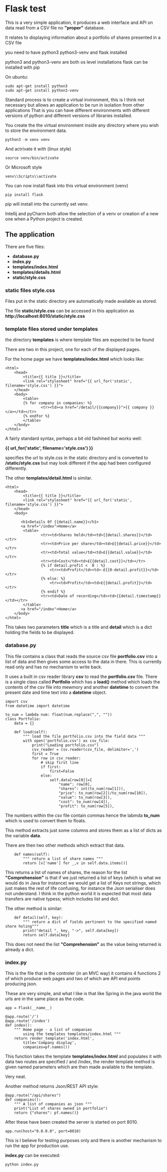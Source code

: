 # Flask test

This is a very simple application, it produces a web interface
and API on data read from a CSV file
no __"proper"__ database.

It relates to displaying information about a portfolio of shares
presented in a CSV file

you need to have python3 python3-venv and flask installed

python3 and python3-venv are both os level installations
flask can be installed with pip

On ubuntu:
```
sudo apt-get install python3
sudo apt-get install python3-venv
```

Standard process is to create a virtual invironment, this is I think not 
necessary but allows an application to be run in isolation from other
applications 
That is you can have different environments with different versions of
python and different versions of libraries installed.

You create the the virtual environment inside any directory
where you wish to store the environment data.


```
python3 -m venv venv
```

And actrivate it with (linux style)
```
source venv/bin/activate
```
Or Microsoft style
```
venv\\Scripts\\activate
```

You can now install flask into this virtual environment (venv)

```
pip install flask
```

pip will install into the currently set venv.

Intellij and pyCharm both allow the selection of a venv or
creation of a new one when a Python project is created.

## The application

There are five files:
* __database.py__ 
* __index.py__
* __templates/index.html__
* __templates/details.html__
* __static/style.css__

### static files style.css

Files put in the static directory are automatically made available
as stored.

The file __static/style.css__ can be accessed in this application
as __http://localhost:8010/static/style.css__

### template files stored under templates

the directory __templates__ is where template files are expected to be found

There are two in this project, one for each of the displayed pages.

For the home page we have __templates/index.html__ which looks like:
```
<html>
    <head>
        <title>{{ title }}</title>
        <link rel="stylesheet" href="{{ url_for('static', filename='style.css') }}">
    </head>
    <body>
        <table>
        {% for company in companies: %}
                <tr><td><a href="/detail/{{company}}">{{ company }}</a></td></tr>
        {% endfor %}
        </table>
    </body>
</html>
```
A fairly standard syntax, perhaps a bit old fashined but works well:

__{{ url_for('static', filename='style.css') }}__

specifies the url to style.css in the static directory and is converted to
__/static/style.css__ but may look different if the app had been configured differently.

The other __templates/detail.html__ is similar.
```
<html>
    <head>
        <title>{{ title }}</title>
        <link rel="stylesheet" href="{{ url_for('static', filename='style.css') }}">
    </head>
    <body>
 
       <h1>Details 0f {{detail.name}}</h1>
       <a href="/index">Home</a>
        <table>
                <tr><td>Shares held</td><td>{{detail.shares}}</td></tr>
                <tr><td>Price per share</td><td>£{{detail.price}}</td></tr>
                <tr><td>Total value</td><td>£{{detail.value}}</td></tr>
                <tr><td>Cost</td><td>£{{detail.cost}}</td></tr>
                {% if detail.profit <  0 : %}
                    <tr><td>Profit</td><td>-£{{0-detail.profit}}</td></tr>
                {% else: %}
                    <tr><td>Profit</td><td>£{{detail.profit}}</td></tr>
                {% endif %}
                <tr><td>Date of recording</td><td>{{detail.timestamp}}</td></tr>
        </table>
       <a href="/index">Home</a>
    </body>
</html>
```
 This takes two parameters __title__ which is a title and __detail__ which is a dict
holding the fields to be displayed.


### database.py

This file contains a class that reads the source csv file
__portfolio.csv__ into a list of data and then gives some
access to the data in there. This is currently read only 
and has no mechanism to write back.

It uses a built in csv reader library __csv__ to read the __portfolio.csv__ file.
There is a single class called __Portfolio__ which has a __load()__ method
which loads the contents of the csv file into mewmory and another __datetime__
to convert the present date and time text into a __datetime__ object.

```
import csv
from datetime import datetime

to_num = lambda num: float(num.replace(",", ""))
class Portfolio:
    data = {}

    def load(self):
        """ load the file portfolio.csv into the field data """
        with open('portfolio.csv') as csv_file:
            print("Loading portfolio.csv")
            csv_reader = csv.reader(csv_file, delimiter=',')
            first = True
            for row in csv_reader:
                # skip first line
                if first:
                    first=False
                else:
                    self.data[row[0]]={
                        "name": row[0],
                        "shares": int(to_num(row[1])),
                        "price": to_num(row[2])/to_num(row[10]),
                        "value": to_num(row[3]),
                        "cost": to_num(row[4]),
                        "profit": to_num(row[5]),

```
The numbers within the csv file contain commas hence the labmda __to\_num__ which is used to
convert them to floats. 

This method extracts just some columns and stores them as a list of dicts as
the variable  __data__.

There are then two other methods which extract that data.

```
    def names(self):
        """ return a list of share names """
        return [v['name'] for _,v in self.data.items()]
```
This returns a list of names of shares, the reason for the list __"Comprehension"__ is that
if we just returned a list of keys (which is what we would do in Java for instance) we would 
get a list of Keys not strings, which just makes the rest of life confusing, for instance 
the Json serialiser does not understand. I think in the python world it is expected that
most data transfers are native typess; which includes list and dict.

The other method is similar:
```
    def detail(self, key):
        """ return a dict of fields pertinent to the specified named share holing"""
        print("detail ", key, "->", self.data[key])
        return self.data[key]
```

This does not need the list __"Comprehension"__ as the value being returned is already a dict.
### index.py

This is the file that is the controler (in an MVC way) it contains
4 functions 2 of which produce web pages and two of which are
API end points producing json.

These are very simple, and what I like is that like Spring in the java world the urls are 
in the same place as the code.

```
app = Flask(__name__)

@app.route('/')
@app.route('/index')
def index():
    """ Home page - a list of companies 
        using the templates templates/index.html """
    return render_template('index.html',
        title='Company display',
        companies=pf.names())
```
This function takes the template __templates/index.html__ and populates it with data
two routes are specified / and /index, the render template method is given named parameters
which are then made available to the template.

Very neat.

Another method returns Json/REST API style:
```
@app.route("/api/shares")
def companies():
    """ A list of companies as json """
    print("List of shares owned in portfolio")
    return {"shares": pf.names()}
```

After these have been created the server is started on port 8010.
```
app.run(host="0.0.0.0", port=8010)
```

This is I believe for testing purposes only and there is another mechanism
to run the app for production use.

__index.py__ can be executed:

```
python index.py
```
